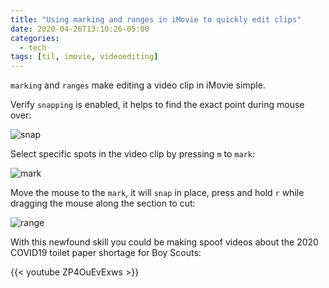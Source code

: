 ```yaml
---
title: "Using marking and ranges in iMovie to quickly edit clips"
date: 2020-04-26T13:10:26-05:00
categories:
  - tech
tags: [til, imovie, videoediting]
---
```


`marking` and `ranges` make editing a video clip in iMovie simple.

Verify `snapping` is enabled, it helps to find the exact point during mouse over:

![snap](/images/snap.png)


Select specific spots in the video clip by pressing `m` to `mark`:

![mark](/images/marker.png)


Move the mouse to the `mark`, it will `snap` in place, press and hold `r` while dragging the mouse along the section to cut:

![range](/images/range.png)


With this newfound skill you could be making spoof videos about the 2020 COVID19 toilet paper shortage for Boy Scouts:

{{< youtube ZP4OuEvExws >}}
